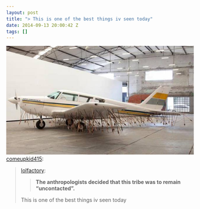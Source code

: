 ```yaml
---
layout: post
title: "> This is one of the best things iv seen today"
date: 2014-09-13 20:00:42 Z
tags: []
---
```

![](/media/2014/09/97408203159.jpg)
[comeupkid415](http://comeupkid415.tumblr.com/post/97246417444/lolfactory-the-anthropologists-decided-that):

> [lolfactory](http://lolfactory.net/post/96852234608/the-anthropologists-decided-that-this-tribe-was-to):
> 
> > **The anthropologists decided that this tribe was to remain “uncontacted”.**
> 
> This is one of the best things iv seen today

